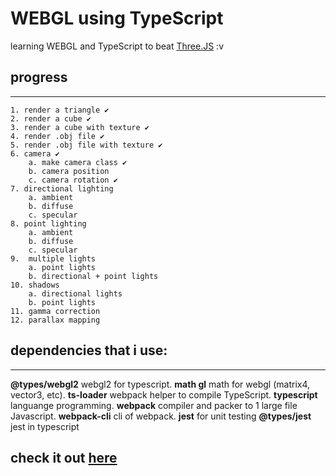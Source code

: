 # WEBGL using TypeScript
learning WEBGL and TypeScript to beat [Three.JS](https://threejs.org/) :v

## progress
---
    1. render a triangle ✔️
    2. render a cube ✔️
    3. render a cube with texture ✔️
    4. render .obj file ✔️
    5. render .obj file with texture ✔️
    6. camera ✔️
        a. make camera class ✔️
        b. camera position
        c. camera rotation ✔️
    7. directional lighting
        a. ambient
        b. diffuse
        c. specular
    8. point lighting
        a. ambient
        b. diffuse
        c. specular
    9.  multiple lights
        a. point lights
        b. directional + point lights
    10. shadows
        a. directional lights
        b. point lights
    11. gamma correction
    12. parallax mapping


## dependencies that i use:
---
**@types/webgl2** webgl2 for typescript.
**math gl** math for webgl (matrix4, vector3, etc).
**ts-loader** webpack helper to compile TypeScript.
**typescript** languange programming.
**webpack** compiler and packer to 1 large file Javascript.
**webpack-cli** cli of webpack.
**jest** for unit testing
**@types/jest** jest in typescript
## check it out [here](https://main.d2igjn5sicv6cg.amplifyapp.com/)

